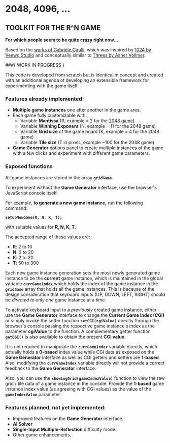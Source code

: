 2048, 4096, ...
======

## TOOLKIT FOR THE R^N GAME
**For which people seem to be quite crazy right now...**

Based on the [works of Gabriele Cirulli](http://gabrielecirulli.github.io/2048/), which was inspired by [1024 by Veewo Studio](http://itunes.apple.com/us/app/1024!/id823499224) and conceptually similar to [Threes by Asher Vollmer](http://asherv.com/threes/). 

###{ WORK IN PROGRESS } 

This code is developed from scratch but is identical in concept and created with an additional agenda of developing an extensible framework for experimenting with the game itself.

### Features already implemented:

* **Multiple game instances** one after another in the game area.
* Each game fully customizable with: 
	* Variable **Mantissa** (R, example = 2 for the [2048 game](http://gabrielecirulli.github.io/2048/))
	* Variable **Winning Exponent** (N, example = 11 for the 2048 game)
	* Variable **Grid size** of the game board (K, example = 4 for the 2048 game)
	* Variable **Tile size** (T in pixels, example ~100 for the 2048 game) 
* **Game Generator** options panel to create multiple instances of the game with a few clicks and experiment with different game parameters. 

### Exposed functions

All game instances are stored in the array **`gridGame`**.

To experiment without the **Game Generator** interface, use the browser's JavaScript console itself.

For example, **to generate a new game instance,** run the following command:

**`setupNewGame(R, N, K, T);`**

with suitable values for **R, N, K, T**. 

The accepted range of these values are:

* **R**: 2 to 10
* **N**: 2 to 20
* **K**: 2 to 20
* **T**: 50 to 300

Each new game instance generation sets the most newly generated game instance to be the **current** game instance, which is maintained in the global variable **`currGameIndex`** which holds the index of the game instance in the **`gridGame`** array that holds all the game instances. This is because of the design consideration that keyboard inputs (UP, DOWN, LEFT, RIGHT) should be *directed to only one* game instance at a time.

To activate keyboard input to a *previously* created game instance, either use the **Game Generator** interface to change the **Current Game Index (CGI)** or simply invoke the setter function **`setCGI(cgiValue)`** directly through the browser's console  passing the respective game instance's index as the parameter **cgiValue** to the function. A complementary getter function **`getCGI()`** is also available to obtain the present **CGI value**. 

It is not required to manipulate the **`currGameIndex`** variable directly, which actually holds a **0-based** index value while CGI data as exposed on the **Game Generator** interface as well as CGI getters and setters are **1-based**. Also, modifying the **`currGameIndex`** variable directly will not provide a correct feedback to the **Game Generator** interface. 

Also, you can use the **`showLogGrid(gameIndexValue)`** function  to view the raw grid / tile data of a game instance in the console. Provide the **1-based** game instance index value (as agreeing with CGI values) as the value of the **`gameIndexValue`** parameter.


### Features planned, not yet implemented:

* Improved features on the **Game Generator** interface.
* **AI Solver**
* **Single-Input Multiple-Reflection** difficulty mode.
* Other game enhancements.





